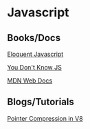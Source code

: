 # Javascript

## Books/Docs
[Eloquent Javascript](https://eloquentjavascript.net/00_intro.html)

[You Don't Know JS](https://github.com/getify/You-Dont-Know-JS/tree/2nd-ed)

[MDN Web Docs](https://developer.mozilla.org/en-US/docs/Web/JavaScript)

## Blogs/Tutorials
[Pointer Compression in V8](https://v8.dev/blog/pointer-compression)
